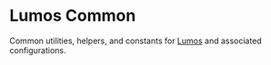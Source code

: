 # Lumos Common


Common utilities, helpers, and constants for [Lumos](https://www.npmjs.com/package/@oriflame/lumos)
and associated configurations.
